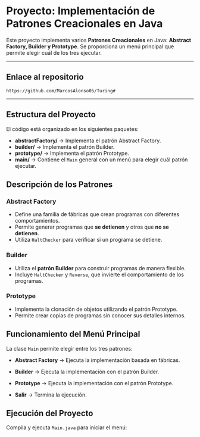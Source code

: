 # Proyecto: Implementación de Patrones Creacionales en Java

Este proyecto implementa varios **Patrones Creacionales** en Java: **Abstract Factory, Builder y Prototype**. Se proporciona un menú principal que permite elegir cuál de los tres ejecutar.

---

## Enlace al repositorio

```
https://github.com/MarcosAlonso05/Turing#
```

---

## Estructura del Proyecto

El código está organizado en los siguientes paquetes:

- **abstractFactory/** → Implementa el patrón Abstract Factory.
- **builder/** → Implementa el patrón Builder.
- **prototype/** → Implementa el patrón Prototype.
- **main/** → Contiene el `Main` general con un menú para elegir cuál patrón ejecutar.

## Descripción de los Patrones

### Abstract Factory

- Define una familia de fábricas que crean programas con diferentes comportamientos.
- Permite generar programas que **se detienen** y otros que **no se detienen**.
- Utiliza `HaltChecker` para verificar si un programa se detiene.

### Builder

- Utiliza el **patrón Builder** para construir programas de manera flexible.
- Incluye `HaltChecker` y `Reverse`, que invierte el comportamiento de los programas.

### Prototype

- Implementa la clonación de objetos utilizando el patrón Prototype.
- Permite crear copias de programas sin conocer sus detalles internos.

## Funcionamiento del Menú Principal

La clase `Main` permite elegir entre los tres patrones:

- **Abstract Factory** → Ejecuta la implementación basada en fábricas.

- **Builder** → Ejecuta la implementación con el patrón Builder.

- **Prototype** → Ejecuta la implementación con el patrón Prototype.

- **Salir** → Termina la ejecución.

## Ejecución del Proyecto

Compila y ejecuta `Main.java` para iniciar el menú:
